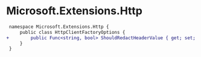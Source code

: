 # Microsoft.Extensions.Http

``` diff
 namespace Microsoft.Extensions.Http {
     public class HttpClientFactoryOptions {
+        public Func<string, bool> ShouldRedactHeaderValue { get; set; }
     }
 }
```
